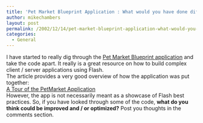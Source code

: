 ```yaml
---
title: 'Pet Market Blueprint Application : What would you have done differently?'
author: mikechambers
layout: post
permalink: /2002/12/14/pet-market-blueprint-application-what-would-you-have-done-differently/
categories:
  - General
---
```



I have started to really dig through the [Pet Market Blueprint application][1] and take the code apart. It really is a great resource on how to build complex client / server applications using Flash.  
The article provides a very good overview of how the application was put together:  
[A Tour of the PetMarket Application][2]  
However, the app is not necessarily meant as a showcase of Flash best practices. So, if you have looked through some of the code, **what do you think could be improved and / or optimized?** Post you thoughts in the comments section.  
&nbsp;

 [1]: http://www.macromedia.com/desdev/mx/blueprint/
 [2]: http://www.macromedia.com/desdev/mx/blueprint/articles/makingpetmarket/makingpetmarket.html